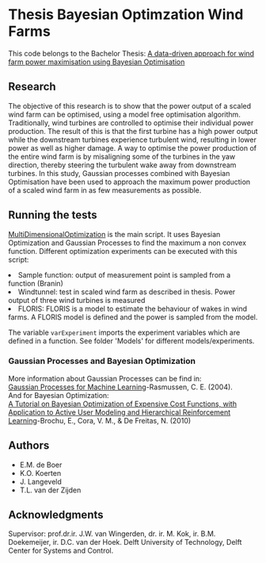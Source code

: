 # Thesis Bayesian Optimzation Wind Farms
This code belongs to the Bachelor Thesis: [A data-driven approach for wind farm power maximisation
using Bayesian Optimisation](Paper.pdf)
      
## Research
The objective of this research is to show that the power output of a scaled wind farm can be optimised, using a model
free optimisation algorithm. Traditionally, wind turbines are controlled to optimise their individual power production.
The result of this is that the first turbine has a high power output while the downstream turbines experience turbulent
wind, resulting in lower power as well as higher damage. A way to optimise the power production of the entire wind
farm is by misaligning some of the turbines in the yaw direction, thereby steering the turbulent wake away from
downstream turbines. In this study, Gaussian processes combined with Bayesian Optimisation have been used to approach the maximum power production of a scaled wind farm in as few measurements as possible. 

## Running the tests
[MultiDimensionalOptimization](MultiDimensionalOptimization.m) is the main script. It uses Bayesian Optimization and Gaussian Processes to find  the maximum a non convex function. Different optimization experiments can be executed with this script:
<li>Sample function: output of measurement point is sampled from a function (Branin)</li>
<li>Windtunnel: test in scaled wind farm as described in thesis. Power output of three wind turbines is measured</li>
<li>FLORIS: FLORIS is a model to estimate the behaviour of wakes in wind farms. A FLORIS model is defined and the power is sampled from the model.</li>

The variable `varExperiment` imports the experiment variables which are defined in a function. See folder 'Models' for different models/experiments. 

### Gaussian Processes and Bayesian Optimization 
More information about Gaussian Processes can be find in:<br>
[Gaussian Processes for Machine Learning](http://www.gaussianprocess.org/gpml/chapters/RW.pdf)-Rasmussen, C. E. (2004).<br>
And for Bayesian Optimization: <br>
[A Tutorial on Bayesian Optimization of
Expensive Cost Functions, with Application to
Active User Modeling and Hierarchical
Reinforcement Learning](https://arxiv.org/pdf/1012.2599.pdf)-Brochu, E., Cora, V. M., & De Freitas, N. (2010)<br>


## Authors
* E.M. de Boer
* K.O. Koerten
* J. Langeveld
* T.L. van der Zijden

## Acknowledgments
Supervisor: prof.dr.ir. J.W. van Wingerden, dr. ir. M. Kok, ir. B.M. Doekemeijer, ir. D.C. van
der Hoek. Delft University of Technology, Delft Center for Systems and Control. 
